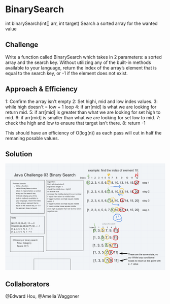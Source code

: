 # BinarySearch 
int binarySearch(int[] arr, int target)
Search a sorted array for the wanted value


## Challenge
Write a function called BinarySearch which takes in 2 parameters: a sorted array and the search key. Without utilizing any of the built-in methods available to your language, return the index of the array’s element that is equal to the search key, or -1 if the element does not exist.

## Approach & Efficiency
1: Confirm the array isn't empty
2: Set highi, mid and low indes values.
3: while high doesn't = low + 1 loop
4: if arr[mid] is what we are looking for return mid.
5: if arr[mid] is greater than what we are looking for set high to mid.
6: if arr[mid] is smaller than what we are looking for set low to mid.
7: check the high and low to ensure that target isn't there.
8: return -1

This should have an efficiency of O(log(n)) as each pass will cut in half the remaning posable values.

## Solution
![Whiteboard](/assets/search.PNG)

## Collaborators
@Edward Hou, @Amelia Waggoner